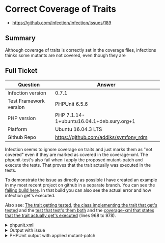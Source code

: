 # Correct Coverage of Traits

* https://github.com/infection/infection/issues/189

## Summary
Although coverage of traits is correctly set in the coverage files, infections thinks some mutants are not covered, even though they are

## Full Ticket

| Question    | Answer
| ------------| ---------------
| Infection version | 0.7.1
| Test Framework version | PHPUnit 6.5.6 
| PHP version | PHP 7.1.14-1+ubuntu16.04.1+deb.sury.org+1
| Platform    | Ubuntu 16.04.3 LTS
| Github Repo | https://github.com/addiks/symfony_rdm

Infection seems to ignore coverage on traits and just marks them as "not covered" even if they are marked as covered in the coverage-xml. The phpunit-test's also fail when i apply the proposed mutant-patch and execute the tests. That proves that the trait actually was executed in the tests.

To demonstrate the issue as directly as possible i have created an example in my most recent project on github in a separate branch. You can see the [failing build here](https://travis-ci.org/addiks/symfony_rdm/builds/343762710). In that build you can also see the actual error and how infection get's executed.

Also see: [The trait getting tested](https://github.com/addiks/symfony_rdm/blob/example_for_infection_trait_issue/Symfony/ExampleTrait.php), [the class implementing the trait that get's tested](https://github.com/addiks/symfony_rdm/blob/example_for_infection_trait_issue/Symfony/ExampleClass.php) and the [test that test's them both](https://github.com/addiks/symfony_rdm/blob/example_for_infection_trait_issue/Tests/Symfony/ExampleClassTest.php) and the  [coverage-xml that states that the trait actually get's executed](https://github.com/infection/infection/files/1739768/infection-trait-coverage.xml.zip) (lines 968 to 978).

<!-- Please past your phpunit.xml[.dist] if no Github link to the repo provided -->
<details>
 <summary>phpunit.xml</summary>
 
 ```xml
<?xml version="1.0" encoding="UTF-8"?>

<!-- https://phpunit.de/manual/current/en/appendixes.configuration.html -->
<phpunit xmlns:xsi="http://www.w3.org/2001/XMLSchema-instance"
         xsi:noNamespaceSchemaLocation="http://schema.phpunit.de/4.8/phpunit.xsd"
         backupGlobals="false"
         colors="true"
         bootstrap="vendor/autoload.php"
>

    <testsuites>
        <testsuite name="Addiks-RDMBundle">
            <directory>Tests</directory>
        </testsuite>
    </testsuites>

    <filter>
        <whitelist>
            <directory>DataLoader</directory>
            <directory>Doctrine</directory>
            <directory>Exception</directory>
            <directory>Hydration</directory>
            <directory>Mapping</directory>
            <directory>Symfony</directory>
            <directory>ValueResolver</directory>
            <exclude>
                <directory>vendor</directory>
            </exclude>
        </whitelist>
    </filter>

</phpunit>
 ```
</details>

<!-- Remove this section if not needed -->
<details>
 <summary>Output with issue</summary>
 
 ```bash
$ vendor/bin/infection -s -vv --min-msi=100
    ____      ____          __  _
   /  _/___  / __/__  _____/ /_(_)___  ____ 
   / // __ \/ /_/ _ \/ ___/ __/ / __ \/ __ \
 _/ // / / / __/  __/ /__/ /_/ / /_/ / / / /
/___/_/ /_/_/  \___/\___/\__/_/\____/_/ /_/
 
    0 [>---------------------------] < 1 secRunning initial test suite...

PHPUnit version: 6.5.6

   88 [============================] 7 secs

Generate mutants...

Processing source code files: 49/49
Creating mutated files and processes: 174/174
.: killed, M: escaped, S: uncovered, E: fatal error, T: timed out

...EEEEE..........EEEE........................EE..   ( 50 / 174)
..E...EEE...EE.E.EEE.E...EEEEEEE...E......EEEE....   (100 / 174)
E................E......EEE.E.EEEE.S....EEEE.EE...   (150 / 174)
.E...E...E.EE...E.EEEEEE                             (174 / 174)
Escaped mutants:
================


Not covered mutants:
====================


1) /home/travis/build/addiks/symfony_rdm/Symfony/ExampleTrait.php:28    [M] PublicVisibility

--- Original
+++ New
@@ @@
-    public function getFoo() : string
+    protected function getFoo() : string



174 mutations were generated:
     111 mutants were killed
       1 mutants were not covered by tests
       0 covered mutants were not detected
      62 errors were encountered
       0 time outs were encountered

Metrics:
         Mutation Score Indicator (MSI): 99%
         Mutation Code Coverage: 99%
         Covered Code MSI: 100%

Please note that some mutants will inevitably be harmless (i.e. false positives).
                                                                                
 [ERROR] The minimum required MSI percentage should be 100%, but actual is 99%. 
         Improve your tests!                                                    
                                                                                
The command "vendor/bin/infection -s -vv --min-msi=100" exited with 1.
 ```
</details>

<details>
 <summary>PHPUnit output with applied mutant-patch</summary>

```bash
$ vendor/bin/phpunit
PHPUnit 6.5.6 by Sebastian Bergmann and contributors.

............................................................E.... 65 / 82 ( 79%)
.................                                                 82 / 82 (100%)

Time: 351 ms, Memory: 14.00MB

There was 1 error:

1) Addiks\RDMBundle\Tests\Symfony\ExampleClassTest::shouldHaveFoo
Error: Call to protected method Addiks\RDMBundle\Symfony\ExampleClass::getFoo() from context 'Addiks\RDMBundle\Tests\Symfony\ExampleClassTest'

/usr/workspace/Privat/SymfonyRDM/Tests/Symfony/ExampleClassTest.php:34

ERRORS!
Tests: 82, Assertions: 109, Errors: 1.
```
</details>